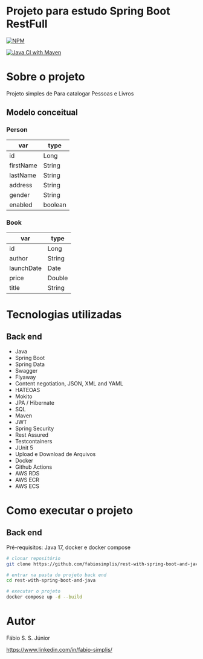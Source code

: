 # Projeto para estudo Spring Boot RestFull
[![NPM](https://img.shields.io/npm/l/react)](https://github.com/fabiosimplis/DEV-dscommerce-back-end/blob/main/LICENSE) 

[![Java CI with Maven](https://github.com/fabiosimplis/rest-with-spring-boot-and-java/actions/workflows/continuous-integration.yml/badge.svg)](https://github.com/fabiosimplis/rest-with-spring-boot-and-java/actions/workflows/continuous-integration.yml)

# Sobre o projeto

Projeto simples de Para catalogar Pessoas e Livros

## Modelo conceitual
### Person
| var | type |
| ----------- | ----------- |
| id | Long |
| firstName | String |
| lastName | String |
| address | String |
| gender | String |
| enabled | boolean |

### Book
| var | type |
| ----------- | ----------- |
| id | Long |
| author | String |
| launchDate | Date |
| price | Double |
| title | String |


# Tecnologias utilizadas
## Back end
- Java
- Spring Boot
- Spring Data
- Swagger
- Flyaway
- Content negotiation, JSON, XML and YAML
- HATEOAS
- Mokito
- JPA / Hibernate
- SQL
- Maven
- JWT
- Spring Security
- Rest Assured
- Testcontainers
- JUnit 5
- Upload e Download de Arquivos
- Docker
- Github Actions
- AWS RDS
- AWS ECR
- AWS ECS


# Como executar o projeto

## Back end
Pré-requisitos: Java 17, docker e docker compose

```bash
# clonar repositório
git clone https://github.com/fabiosimplis/rest-with-spring-boot-and-java

# entrar na pasta do projeto back end
cd rest-with-spring-boot-and-java

# executar o projeto
docker compose up -d --build
```



# Autor

Fábio S. S. Júnior

https://www.linkedin.com/in/fabio-simplis/


